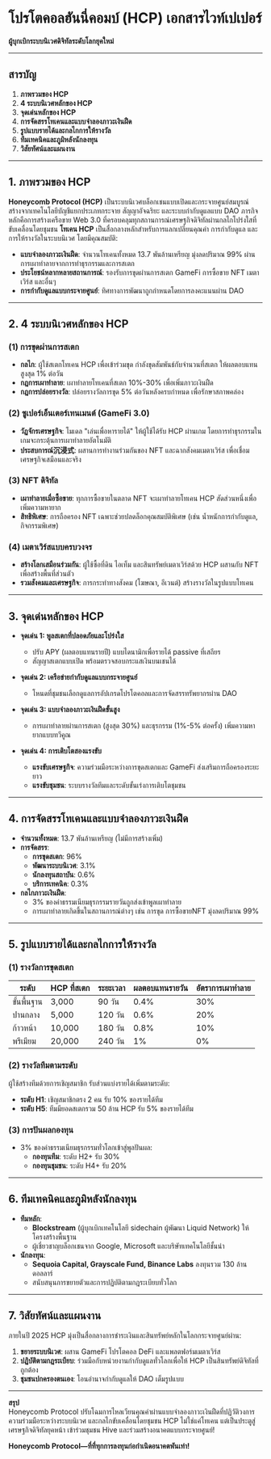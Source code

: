 # &zwnj;**โปรโตคอลฮันนี่คอมบ์ (HCP) เอกสารไวท์เปเปอร์**&zwnj;  
&zwnj;**ผู้บุกเบิกระบบนิเวศดิจิทัลระดับโลกยุคใหม่**&zwnj;  

---

## &zwnj;**สารบัญ**&zwnj;  
1. &zwnj;**ภาพรวมของ HCP**&zwnj;  
2. &zwnj;**4 ระบบนิเวศหลักของ HCP**&zwnj;  
3. &zwnj;**จุดเด่นหลักของ HCP**&zwnj;  
4. &zwnj;**การจัดสรรโทเคนและแบบจำลองภาวะเงินฝืด**&zwnj;  
5. &zwnj;**รูปแบบรายได้และกลไกการให้รางวัล**&zwnj;  
6. &zwnj;**ทีมเทคนิคและภูมิหลังนักลงทุน**&zwnj;  
7. &zwnj;**วิสัยทัศน์และแผนงาน**&zwnj;  

---

## &zwnj;**1. ภาพรวมของ HCP**&zwnj;  
&zwnj;**Honeycomb Protocol (HCP)**&zwnj; เป็นระบบนิเวศบล็อกเชนแบบเปิดและกระจายศูนย์สมบูรณ์ สร้างจากเทคโนโลยีบัญชีแยกประเภทกระจาย สัญญาอัจฉริยะ และระบบกำกับดูแลแบบ DAO ภารกิจหลักคือการสร้างเครือขาย Web 3.0 ที่ครอบคลุมทุกสถานการณ์เศรษฐกิจดิจิทัลผ่านกลไกโปร่งใสที่ขับเคลื่อนโดยชุมชน &zwnj;**โทเคน HCP**&zwnj; เป็นสื่อกลางหลักสำหรับการแลกเปลี่ยนคุณค่า การกำกับดูแล และการให้รางวัลในระบบนิเวศ โดยมีคุณสมบัติ:  
- &zwnj;**แบบจำลองภาวะเงินฝืด**&zwnj;: จำนวนโทเคนทั้งหมด 13.7 พันล้านเหรียญ มุ่งลดปริมาณ 99% ผ่านการเผาทำลายจากการทำธุรกรรมและการสเตก  
- &zwnj;**ประโยชน์หลากหลายสถานการณ์**&zwnj;: รองรับการขุดผ่านการสเตก GameFi การซื้อขาย NFT เมตาเวิร์ส และอื่นๆ  
- &zwnj;**การกำกับดูแลแบบกระจายศูนย์**&zwnj;: ทิศทางการพัฒนาถูกกำหนดโดยการลงคะแนนผ่าน DAO  

---

## &zwnj;**2. 4 ระบบนิเวศหลักของ HCP**&zwnj;  
### &zwnj;**(1) การขุดผ่านการสเตก**&zwnj;  
- &zwnj;**กลไก**&zwnj;: ผู้ใช้สเตกโทเคน HCP เพื่อเข้าร่วมขุด กำลังขุดสัมพันธ์กับจำนวนที่สเตก ให้ผลตอบแทนสูงสุด 1% ต่อวัน  
- &zwnj;**กฎการเผาทำลาย**&zwnj;: เผาทำลายโทเคนที่สเตก 10%-30% เพื่อเพิ่มภาวะเงินฝืด  
- &zwnj;**กฎการปล่อยรางวัล**&zwnj;: ปล่อยรางวัลการขุด 5% ต่อวันหลังครบกำหนด เพื่อรักษาสภาพคล่อง  

### &zwnj;**(2) ซูเปอร์เอ็นเตอร์เทนเมนต์ (GameFi 3.0)**&zwnj;  
- &zwnj;**วัฏจักรเศรษฐกิจ**&zwnj;: โมเดล "เล่นเพื่อหารายได้" ให้ผู้ใช้ได้รับ HCP ผ่านเกม โดยการทำธุรกรรมในเกมจะกระตุ้นการเผาทำลายอัตโนมัติ  
- &zwnj;**ประสบการณ์沉浸式**&zwnj;: ผสานการทำงานร่วมกันของ NFT และฉากสังคมเมตาเวิร์ส เพื่อเชื่อมเศรษฐกิจเสมือนและจริง  

### &zwnj;**(3) NFT ดิจิทัล**&zwnj;  
- &zwnj;**เผาทำลายเมื่อซื้อขาย**&zwnj;: ทุกการซื้อขายในตลาด NFT จะเผาทำลายโทเคน HCP สัดส่วนหนึ่งเพื่อเพิ่มความหายาก  
- &zwnj;**สิทธิพิเศษ**&zwnj;: การถือครอง NFT เฉพาะช่วยปลดล็อกคุณสมบัติพิเศษ (เช่น น้ำหนักการกำกับดูแล, กิจกรรมพิเศษ)  

### &zwnj;**(4) เมตาเวิร์สแบบครบวงจร**&zwnj;  
- &zwnj;**สร้างโลกเสมือนร่วมกัน**&zwnj;: ผู้ใช้ซื้อที่ดิน ไอเท็ม และสินทรัพย์เมตาเวิร์สด้วย HCP ผสานกับ NFT เพื่อสร้างพื้นที่ส่วนตัว  
- &zwnj;**รวมสังคมและเศรษฐกิจ**&zwnj;: การกระทำทางสังคม (โฆษณา, อีเวนต์) สร้างรางวัลในรูปแบบโทเคน  

---

## &zwnj;**3. จุดเด่นหลักของ HCP**&zwnj;  
- &zwnj;**จุดเด่น 1: พูลสเตกที่ปลอดภัยและโปร่งใส**&zwnj;  
  - ปรับ APY (ผลตอบแทนรายปี) แบบไดนามิกเพื่อรายได้ passive ที่เสถียร  
  - สัญญาสเตกแบบเปิด พร้อมตรวจสอบกระแสเงินบนเชนได้  

- &zwnj;**จุดเด่น 2: เครือข่ายกำกับดูแลแบบกระจายศูนย์**&zwnj;  
  - โหนดที่ชุมชนเลือกดูแลการอัปเกรดโปรโตคอลและการจัดสรรทรัพยากรผ่าน DAO  

- &zwnj;**จุดเด่น 3: แบบจำลองภาวะเงินฝืดขั้นสูง**&zwnj;  
  - การเผาทำลายผ่านการสเตก (สูงสุด 30%) และธุรกรรม (1%-5% ต่อครั้ง) เพิ่มความหายากแบบทวีคูณ  

- &zwnj;**จุดเด่น 4: การเติบโตสองแรงขับ**&zwnj;  
  - &zwnj;**แรงขับเศรษฐกิจ**&zwnj;: ความร่วมมือระหว่างการขุดสเตกและ GameFi ส่งเสริมการถือครองระยะยาว  
  - &zwnj;**แรงขับชุมชน**&zwnj;: ระบบรางวัลทีมและระดับขั้นเร่งการเติบโตชุมชน  

---

## &zwnj;**4. การจัดสรรโทเคนและแบบจำลองภาวะเงินฝืด**&zwnj;  
- &zwnj;**จำนวนทั้งหมด**&zwnj;: 13.7 พันล้านเหรียญ (ไม่มีการสร้างเพิ่ม)  
- &zwnj;**การจัดสรร**&zwnj;:  
  - &zwnj;**การขุดสเตก**&zwnj;: 96%  
  - &zwnj;**พัฒนาระบบนิเวศ**&zwnj;: 3.1%  
  - &zwnj;**นักลงทุนสถาบัน**&zwnj;: 0.6%  
  - &zwnj;**บริการเทคนิค**&zwnj;: 0.3%  
- &zwnj;**กลไกภาวะเงินฝืด**&zwnj;:  
  - 3% ของค่าธรรมเนียมธุรกรรมรายวันถูกส่งเข้าพูลเผาทำลาย  
  - การเผาทำลายเกิดขึ้นในสถานการณ์ต่างๆ เช่น การขุด การซื้อขายNFT มุ่งลดปริมาณ 99%  

---

## &zwnj;**5. รูปแบบรายได้และกลไกการให้รางวัล**&zwnj;  
### &zwnj;**(1) รางวัลการขุดสเตก**&zwnj;  
| ระดับ       | HCP ที่สเตก | ระยะเวลา   | ผลตอบแทนรายวัน | อัตราการเผาทำลาย |  
|------------|-------------|------------|----------------|------------------|  
| ขั้นพื้นฐาน | 3,000       | 90 วัน     | 0.4%           | 30%              |  
| ปานกลาง    | 5,000       | 120 วัน    | 0.6%           | 20%              |  
| ก้าวหน้า    | 10,000      | 180 วัน    | 0.8%           | 10%              |  
| พรีเมียม    | 20,000      | 240 วัน    | 1%             | 0%               |  

### &zwnj;**(2) รางวัลทีมตามระดับ**&zwnj;  
ผู้ใช้สร้างทีมด้วยการเชิญสมาชิก รับส่วนแบ่งรายได้เพิ่มตามระดับ:  
- &zwnj;**ระดับ H1**&zwnj;: เชิญสมาชิกตรง 2 คน รับ 10% ของรายได้ทีม  
- &zwnj;**ระดับ H5**&zwnj;: ทีมมียอดสเตกรวม 50 ล้าน HCP รับ 5% ของรายได้ทีม  

### &zwnj;**(3) การปันผลกองทุน**&zwnj;  
- 3% ของค่าธรรมเนียมธุรกรรมทั่วโลกเข้าสู่พูลปันผล:  
  - &zwnj;**กองทุนทีม**&zwnj;: ระดับ H2+ รับ 30%  
  - &zwnj;**กองทุนชุมชน**&zwnj;: ระดับ H4+ รับ 20%  

---

## &zwnj;**6. ทีมเทคนิคและภูมิหลังนักลงทุน**&zwnj;  
- &zwnj;**ทีมหลัก**&zwnj;:  
  - &zwnj;**Blockstream**&zwnj; (ผู้บุกเบิกเทคโนโลยี sidechain ผู้พัฒนา Liquid Network) ให้โครงสร้างพื้นฐาน  
  - ผู้เชี่ยวชาญบล็อกเชนจาก Google, Microsoft และบริษัทเทคโนโลยีชั้นนำ  
- &zwnj;**นักลงทุน**&zwnj;:  
  - &zwnj;**Sequoia Capital, Grayscale Fund, Binance Labs**&zwnj; ลงทุนรวม 130 ล้านดอลลาร์  
  - สนับสนุนการขยายตัวและการปฏิบัติตามกฎระเบียบทั่วโลก  

---

## &zwnj;**7. วิสัยทัศน์และแผนงาน**&zwnj;  
ภายในปี 2025 HCP มุ่งเป็นสื่อกลางการชำระเงินและสินทรัพย์หลักในโลกกระจายศูนย์ผ่าน:  
1. &zwnj;**ขยายระบบนิเวศ**&zwnj;: ผสาน GameFi โปรโตคอล DeFi และแพลตฟอร์มเมตาเวิร์ส  
2. &zwnj;**ปฏิบัติตามกฎระเบียบ**&zwnj;: ร่วมมือกับหน่วยงานกำกับดูแลทั่วโลกเพื่อให้ HCP เป็นสินทรัพย์ดิจิทัลที่ถูกต้อง  
3. &zwnj;**ชุมชนปกครองตนเอง**&zwnj;: โอนอำนาจกำกับดูแลให้ DAO เต็มรูปแบบ  

---

&zwnj;**สรุป**&zwnj;  
Honeycomb Protocol ปรับโฉมการไหลเวียนคุณค่าผ่านแบบจำลองภาวะเงินฝืดที่ปฏิวัติวงการ ความร่วมมือระหว่างระบบนิเวศ และกลไกขับเคลื่อนโดยชุมชน HCP ไม่ใช่แค่โทเคน แต่เป็นประตูสู่เศรษฐกิจดิจิทัลยุคหน้า เข้าร่วมชุมชน Hive และร่วมสร้างอนาคตแบบกระจายศูนย์!  

&zwnj;**Honeycomb Protocol—ที่ที่ทุกการลงทุนก่อกำเนิดอนาคตพันเท่า!**&zwnj;  
